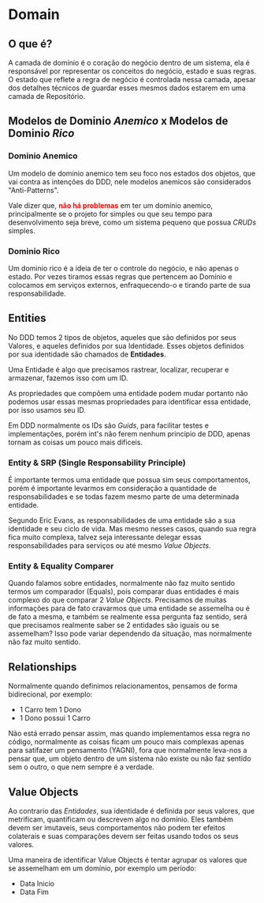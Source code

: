 # Domain

## O que é?
A camada de domínio é o coração do negócio dentro de um sistema, ela é responsável por representar os conceitos do negócio, estado e suas regras. O estado que reflete a regra de negócio é controlada nessa camada, apesar dos detalhes técnicos de guardar esses mesmos dados estarem em uma camada de Repositório.

## Modelos de Dominio _Anemico_ x Modelos de Dominio _Rico_

### Dominio Anemico
Um modelo de dominio anemico tem seu foco nos estados dos objetos, que vai contra as intenções do DDD, nele modelos anemicos são considerados "Anti-Patterns".

Vale dizer que, <span style="color:red;font-weight:bold;">**não há problemas**</span> em ter um domínio anemico, principalmente se o projeto for simples ou que seu tempo para desenvolvimento seja breve, como um sistema pequeno que possua _CRUDs_ simples.

### Dominio Rico
Um dominio rico é a ideia de ter o controle do negócio, e não apenas o estado. Por vezes tiramos essas regras que pertencem ao Domínio e colocamos em serviços externos, enfraquecendo-o e tirando parte de sua responsabilidade.


## Entities
No DDD temos 2 tipos de objetos, aqueles que são definidos por seus Valores, e aqueles definidos por sua Identidade. Esses objetos definidos por sua identidade são chamados de **Entidades**.

Uma Entidade é algo que precisamos rastrear, localizar, recuperar e armazenar, fazemos isso com um ID.

As propriedades que compõem uma entidade podem mudar portanto não podemos usar essas mesmas propriedades para identificar essa entidade, por isso usamos seu ID.

Em DDD normalmente os IDs são _Guids_, para facilitar testes e implementações, porém int's não ferem nenhum principio de DDD, apenas tornam as coisas um pouco mais dificeis.

### Entity & SRP (Single Responsability Principle)
É importante termos uma entidade que possua sim seus comportamentos, porém é importante levarmos em consideração a quantidade de responsabilidades e se todas fazem mesmo parte de uma determinada entidade.

Segundo Eric Evans, as responsabilidades de uma entidade são a sua identidade e seu ciclo de vida. Mas mesmo nesses casos, quando sua regra fica muito complexa, talvez seja interessante delegar essas responsabilidades para serviços ou até mesmo _Value Objects_.

### Entity & Equality Comparer
Quando falamos sobre entidades, normalmente não faz muito sentido termos um comparador (Equals), pois comparar duas entidades é mais complexo do que comparar 2 _Value Objects_. Precisamos de muitas informações para de fato cravarmos que uma entidade se assemelha ou é de fato a mesma, e também se realmente essa pergunta faz sentido, será que precisamos realmente saber se 2 entidades são iguais ou se assemelham? Isso pode variar dependendo da situação, mas normalmente não faz muito sentido.

## Relationships
Normalmente quando definimos relacionamentos, pensamos de forma bidirecional, por exemplo:
  - 1 Carro tem 1 Dono
  - 1 Dono possui 1 Carro

Não está errado pensar assim, mas quando implementamos essa regra no código, normalmente as coisas ficam um pouco mais complexas apenas para satifazer um pensamento (YAGNI), fora que normalmente leva-nos a pensar que, um objeto dentro de um sistema não existe ou não faz sentido sem o outro, o que nem sempre é a verdade.

## Value Objects
Ao contrario das _Entidades_, sua identidade é definida por seus valores, que metrificam, quantificam ou descrevem algo no domínio. Eles também devem ser imutaveis, seus comportamentos não podem ter efeitos colaterais e suas comparações devem ser feitas usando todos os seus valores.

Uma maneira de identificar Value Objects é tentar agrupar os valores que se assemelham em um domínio, por exemplo um período:
  - Data Inicio
  - Data Fim
